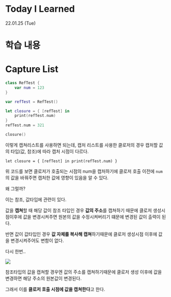 # Today I Learned

22.01.25 (Tue)

# 학습 내용

# Capture List

```swift
class RefTest {
    var num = 123
}

var refTest = RefTest()

let closure = { [refTest] in
    print(refTest.num)
}
refTest.num = 321

closure()
```

이렇게 캡쳐리스트를 사용하면 되는데, 캡처 리스트를 사용한 클로저의 경우 캡처할 값의 타입(값, 참조)에 따라 캡처 시점이 다르다.

`let closure = { [refTest] in
    print(refTest.num)
}` 

위 코드를 보면 클로저가 호출되는 시점의 num을 캡처하기에 클로저 호출 이전에 `num`의 값을 바꿔주면 캡처한 값에 영향이 있음을 알 수 있다.

왜 그럴까?

이는 참조, 값타입에 관련이 있다.

값을 **캡쳐**할 때 해당 값이 참조 타입인 경우 **값의 주소**를 캡쳐하기 때문에 클로저 생성시점이후에 값을 변경시켜주면 원본의 값을 수정시켜버리기 떄문에 변경된 값이 출력이 된다.

반면 값이 값타입인 경우 **값 자체를 복사해 캡쳐**하기때문에 클로저 생성시점 이후에 값을 변경시켜주어도 변함이 없다. 

다시 한번..

![](https://images.velog.io/images/yim2627/post/8c61f7ca-eccc-4f36-b182-2d1e9eebcb01/image.png)

참조타입의 값을 캡쳐할 경우엔 값의 주소를 캡쳐하기때문에 클로저 생성 이후에 값을 변경하면 해당 주소의 원본값이 변경된다.

그래서 이를 **클로저 호출 시점에 값을 캡쳐한다**고 한다.